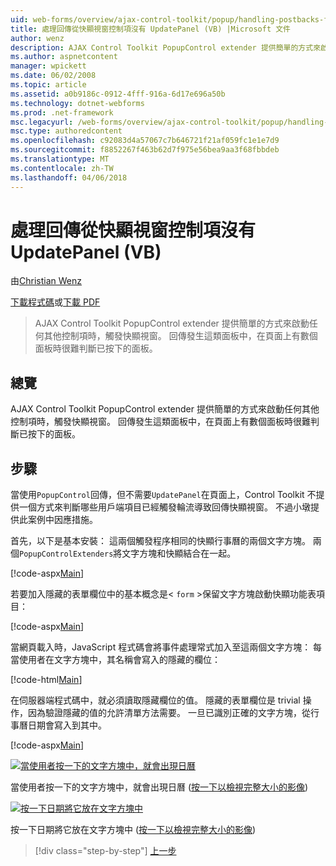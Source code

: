 ```yaml
---
uid: web-forms/overview/ajax-control-toolkit/popup/handling-postbacks-from-a-popup-control-without-an-updatepanel-vb
title: 處理回傳從快顯視窗控制項沒有 UpdatePanel (VB) |Microsoft 文件
author: wenz
description: AJAX Control Toolkit PopupControl extender 提供簡單的方式來啟動任何其他控制項時，觸發快顯視窗。 當回傳 su 中...
ms.author: aspnetcontent
manager: wpickett
ms.date: 06/02/2008
ms.topic: article
ms.assetid: a0b9186c-0912-4fff-916a-6d17e696a50b
ms.technology: dotnet-webforms
ms.prod: .net-framework
msc.legacyurl: /web-forms/overview/ajax-control-toolkit/popup/handling-postbacks-from-a-popup-control-without-an-updatepanel-vb
msc.type: authoredcontent
ms.openlocfilehash: c92083d4a57067c7b646721f21af059fc1e1e7d9
ms.sourcegitcommit: f8852267f463b62d7f975e56bea9aa3f68fbbdeb
ms.translationtype: MT
ms.contentlocale: zh-TW
ms.lasthandoff: 04/06/2018
---
```

<a name="handling-postbacks-from-a-popup-control-without-an-updatepanel-vb"></a>處理回傳從快顯視窗控制項沒有 UpdatePanel (VB)
====================
由[Christian Wenz](https://github.com/wenz)

[下載程式碼](http://download.microsoft.com/download/9/3/f/93f8daea-bebd-4821-833b-95205389c7d0/PopupControl3.vb.zip)或[下載 PDF](http://download.microsoft.com/download/2/d/c/2dc10e34-6983-41d4-9c08-f78f5387d32b/popupcontrol3VB.pdf)

> AJAX Control Toolkit PopupControl extender 提供簡單的方式來啟動任何其他控制項時，觸發快顯視窗。 回傳發生這類面板中，在頁面上有數個面板時很難判斷已按下的面板。


## <a name="overview"></a>總覽

AJAX Control Toolkit PopupControl extender 提供簡單的方式來啟動任何其他控制項時，觸發快顯視窗。 回傳發生這類面板中，在頁面上有數個面板時很難判斷已按下的面板。

## <a name="steps"></a>步驟

當使用`PopupControl`回傳，但不需要`UpdatePanel`在頁面上，Control Toolkit 不提供一個方式來判斷哪些用戶端項目已經觸發輪流導致回傳快顯視窗。 不過小墩提供此案例中因應措施。

首先，以下是基本安裝： 這兩個觸發程序相同的快顯行事曆的兩個文字方塊。 兩個`PopupControlExtenders`將文字方塊和快顯結合在一起。

[!code-aspx[Main](handling-postbacks-from-a-popup-control-without-an-updatepanel-vb/samples/sample1.aspx)]

若要加入隱藏的表單欄位中的基本概念是&lt; `form` &gt;保留文字方塊啟動快顯功能表項目：

[!code-aspx[Main](handling-postbacks-from-a-popup-control-without-an-updatepanel-vb/samples/sample2.aspx)]

當網頁載入時，JavaScript 程式碼會將事件處理常式加入至這兩個文字方塊： 每當使用者在文字方塊中，其名稱會寫入的隱藏的欄位：

[!code-html[Main](handling-postbacks-from-a-popup-control-without-an-updatepanel-vb/samples/sample3.html)]

在伺服器端程式碼中，就必須讀取隱藏欄位的值。 隱藏的表單欄位是 trivial 操作，因為驗證隱藏的值的允許清單方法需要。 一旦已識別正確的文字方塊，從行事曆日期會寫入到其中。

[!code-aspx[Main](handling-postbacks-from-a-popup-control-without-an-updatepanel-vb/samples/sample4.aspx)]


[![當使用者按一下的文字方塊中，就會出現日曆](handling-postbacks-from-a-popup-control-without-an-updatepanel-vb/_static/image2.png)](handling-postbacks-from-a-popup-control-without-an-updatepanel-vb/_static/image1.png)

當使用者按一下的文字方塊中，就會出現日曆 ([按一下以檢視完整大小的影像](handling-postbacks-from-a-popup-control-without-an-updatepanel-vb/_static/image3.png))


[![按一下日期將它放在文字方塊中](handling-postbacks-from-a-popup-control-without-an-updatepanel-vb/_static/image5.png)](handling-postbacks-from-a-popup-control-without-an-updatepanel-vb/_static/image4.png)

按一下日期將它放在文字方塊中 ([按一下以檢視完整大小的影像](handling-postbacks-from-a-popup-control-without-an-updatepanel-vb/_static/image6.png))

> [!div class="step-by-step"]
> [上一步](handling-postbacks-from-a-popup-control-with-an-updatepanel-vb.md)
